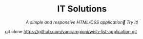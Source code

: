 <h1 align="center" style="font-weight: bold;"> IT Solutions</h1>
<p align="center" style="font-style: italic;">A simple and responsive HTML/CSS application</p?

<p style="font-weight: bold;">🚀 Try it! </p>

git clone https://github.com/vancampioni/wish-list-application.git
